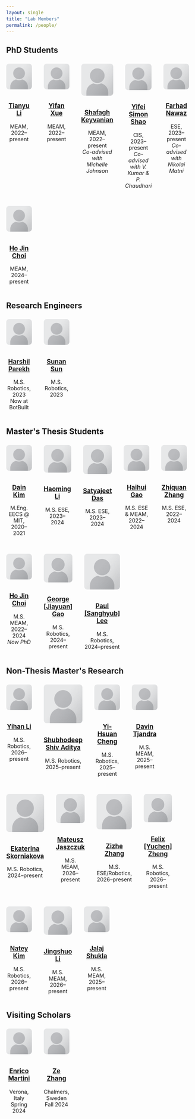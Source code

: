 ```yaml
---
layout: single
title: "Lab Members"
permalink: /people/
---
```


<style>
.page__title {
  text-align: center !important;
}

.people-grid {
  display: flex;
  flex-wrap: wrap;
  justify-content: flex-start;
  gap: 2rem;
  margin-top: 1.5rem;
}

.person-card {
  flex: 0 1 calc(20% - 2rem);
  box-sizing: border-box;
  text-align: center;
  font-size: 0.9rem;
  max-width: 200px;
}

.person-card img {
  width: 100%;
  max-width: 150px;
  aspect-ratio: 1 / 1;
  object-fit: cover;
  border-radius: 8px;
  margin-bottom: 0.5rem;
}
</style>

## PhD Students

<div class="people-grid">
<div class="person-card"><a href="/people/tianyu-li"><img src="/assets/images/people/generic-avatar.png"><h3>Tianyu Li</h3></a><p>MEAM, 2022–present</p></div>
<div class="person-card"><a href="/people/yifan-xue"><img src="/assets/images/people/generic-avatar.png"><h3>Yifan Xue</h3></a><p>MEAM, 2022–present</p></div>
<div class="person-card"><a href="/people/shafagh-keyvanian"><img src="/assets/images/people/generic-avatar.png"><h3>Shafagh Keyvanian</h3></a><p>MEAM, 2022–present<br><em>Co-advised with Michelle Johnson</em></p></div>
<div class="person-card"><a href="/people/yifei-simon-shao"><img src="/assets/images/people/generic-avatar.png"><h3>Yifei Simon Shao</h3></a><p>CIS, 2023–present<br><em>Co-advised with V. Kumar & P. Chaudhari</em></p></div>
<div class="person-card"><a href="/people/farhad-nawaz"><img src="/assets/images/people/generic-avatar.png"><h3>Farhad Nawaz</h3></a><p>ESE, 2023–present<br><em>Co-advised with Nikolai Matni</em></p></div>
<div class="person-card"><a href="/people/ho-jin-choi"><img src="/assets/images/people/generic-avatar.png"><h3>Ho Jin Choi</h3></a><p>MEAM, 2024–present</p></div>
</div>

## Research Engineers

<div class="people-grid">
<div class="person-card"><a href="/people/harshil-parekh"><img src="/assets/images/people/generic-avatar.png"><h3>Harshil Parekh</h3></a><p>M.S. Robotics, 2023<br>Now at BotBuilt</p></div>
<div class="person-card"><a href="/people/sunan-sun"><img src="/assets/images/people/generic-avatar.png"><h3>Sunan Sun</h3></a><p>M.S. Robotics, 2023</p></div>
</div>


## Master's Thesis Students

<div class="people-grid">
<div class="person-card"><a href="/people/dain-kim"><img src="/assets/images/people/generic-avatar.png"><h3>Dain Kim</h3></a><p>M.Eng. EECS @ MIT, 2020–2021</p></div>
<div class="person-card"><a href="/people/haoming-li"><img src="/assets/images/people/generic-avatar.png"><h3>Haoming Li</h3></a><p>M.S. ESE, 2023–2024</p></div>
<div class="person-card"><a href="/people/satyajeet-das"><img src="/assets/images/people/generic-avatar.png"><h3>Satyajeet Das</h3></a><p>M.S. ESE, 2023–2024</p></div>
<div class="person-card"><a href="/people/haihui-gao"><img src="/assets/images/people/generic-avatar.png"><h3>Haihui Gao</h3></a><p>M.S. ESE & MEAM, 2022–2024</p></div>
<div class="person-card"><a href="/people/zhiquan-zhang"><img src="/assets/images/people/generic-avatar.png"><h3>Zhiquan Zhang</h3></a><p>M.S. ESE, 2022–2024</p></div>
<div class="person-card"><a href="/people/ho-jin-choi"><img src="/assets/images/people/generic-avatar.png"><h3>Ho Jin Choi</h3></a><p>M.S. MEAM, 2022–2024<br><em>Now PhD</em></p></div>
<div class="person-card"><a href="/people/george-gao"><img src="/assets/images/people/generic-avatar.png"><h3>George [Jiayuan] Gao</h3></a><p>M.S. Robotics, 2024–present</p></div>
<div class="person-card"><a href="/people/paul-lee"><img src="/assets/images/people/generic-avatar.png"><h3>Paul [Sanghyub] Lee</h3></a><p>M.S. Robotics, 2024–present</p></div>
</div>

## Non-Thesis Master's Research

<div class="people-grid">
<div class="person-card"><a href="/people/yihan-li"><img src="/assets/images/people/generic-avatar.png"><h3>Yihan Li</h3></a><p>M.S. Robotics, 2026–present</p></div>
<div class="person-card"><a href="/people/shubhodeep-shiv-aditya"><img src="/assets/images/people/generic-avatar.png"><h3>Shubhodeep Shiv Aditya</h3></a><p>M.S. Robotics, 2025–present</p></div>
<div class="person-card"><a href="/people/yi-hsuan-cheng"><img src="/assets/images/people/generic-avatar.png"><h3>Yi-Hsuan Cheng</h3></a><p>M.S. Robotics, 2025–present</p></div>
<div class="person-card"><a href="/people/davin-tjandra"><img src="/assets/images/people/generic-avatar.png"><h3>Davin Tjandra</h3></a><p>M.S. MEAM, 2025–present</p></div>
<div class="person-card"><a href="/people/ekaterina-skorniakova"><img src="/assets/images/people/generic-avatar.png"><h3>Ekaterina Skorniakova</h3></a><p>M.S. Robotics, 2024–present</p></div>
<div class="person-card"><a href="/people/mateusz-jaszczuk"><img src="/assets/images/people/generic-avatar.png"><h3>Mateusz Jaszczuk</h3></a><p>M.S. MEAM, 2026–present</p></div>
<div class="person-card"><a href="/people/zizhe-zhang"><img src="/assets/images/people/generic-avatar.png"><h3>Zizhe Zhang</h3></a><p>M.S. ESE/Robotics, 2026–present</p></div>
<div class="person-card"><a href="/people/felix-zheng"><img src="/assets/images/people/generic-avatar.png"><h3>Felix [Yuchen] Zheng</h3></a><p>M.S. Robotics, 2026–present</p></div>
<div class="person-card"><a href="/people/natey-kim"><img src="/assets/images/people/generic-avatar.png"><h3>Natey Kim</h3></a><p>M.S. Robotics, 2026–present</p></div>
<div class="person-card"><a href="/people/jingshuo-li"><img src="/assets/images/people/generic-avatar.png"><h3>Jingshuo Li</h3></a><p>M.S. MEAM, 2026–present</p></div>
<div class="person-card"><a href="/people/jalaj-shukla"><img src="/assets/images/people/generic-avatar.png"><h3>Jalaj Shukla</h3></a><p>M.S. MEAM, 2025–present</p></div>
</div>

## Visiting Scholars

<div class="people-grid">
<div class="person-card"><a href="/people/enrico-martini"><img src="/assets/images/people/generic-avatar.png"><h3>Enrico Martini</h3></a><p>Verona, Italy<br>Spring 2024</p></div>
<div class="person-card"><a href="/people/ze-zhang"><img src="/assets/images/people/generic-avatar.png"><h3>Ze Zhang</h3></a><p>Chalmers, Sweden<br>Fall 2024</p></div>
</div>

